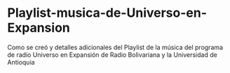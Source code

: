# Playlist-musica-de-Universo-en-Expansion
Como se creó y detalles adicionales del Playlist de la música del programa de radio Universo en Expansión de Radio Bolivariana y la Universidad de Antioquia
